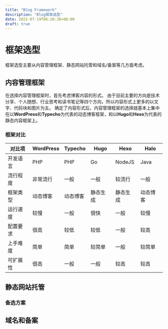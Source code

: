 ```yaml
---
title: "Blog Framework"
description: "Blog框架选型"
date: 2022-07-19T06:20:38+08:00
draft: true
---
```

# 框架选型
框架选型主要从内容管理框架、静态网站托管和域名/备案等几方面考虑。

## 内容管理框架
在选择内容管理框架时，首先考虑博客内容的形式。
由于目前主要的方向是技术分享、个人随想、行业思考和读书笔记等四个方向，所以内容形式上更多的以文字、代码块和图片为主。
确定了内容形式后，内容管理框架的选择就基本上集中在以**WordPress**和**Typecho**为代表的动态博客框架，和以**Hugo**和**Hexo**为代表的静态内容框架上。
### 框架对比

| 对比项 | WordPress | Typecho | Hugo | Hexo | Halo
| --- | --- | --- | --- | --- | --- |
| 开发语言 | PHP | PHP | Go | NodeJS | Java |
| 流行程度 | 非常流行 | 一般 | 一般 | 较流行 | 一般 |
| 框架类型 | 动态博客 | 动态博客 | 静态生成 | 静态生成 | 动态博客 |
| 运行速度 | 较慢 | 一般 | 很快 | 一般 | 较慢 |
| 配置要求 | 很高 | 较低 | 较低 | 一般 | 较高 |
| 上手难度 | 简单 | 简单 | 较简单 | 一般 | 较简单 |
| 可扩展性 | 很高 | 一般 | 一般 | 较高 | 较高 |

## 静态网站托管
### 备选方案

## 域名和备案

